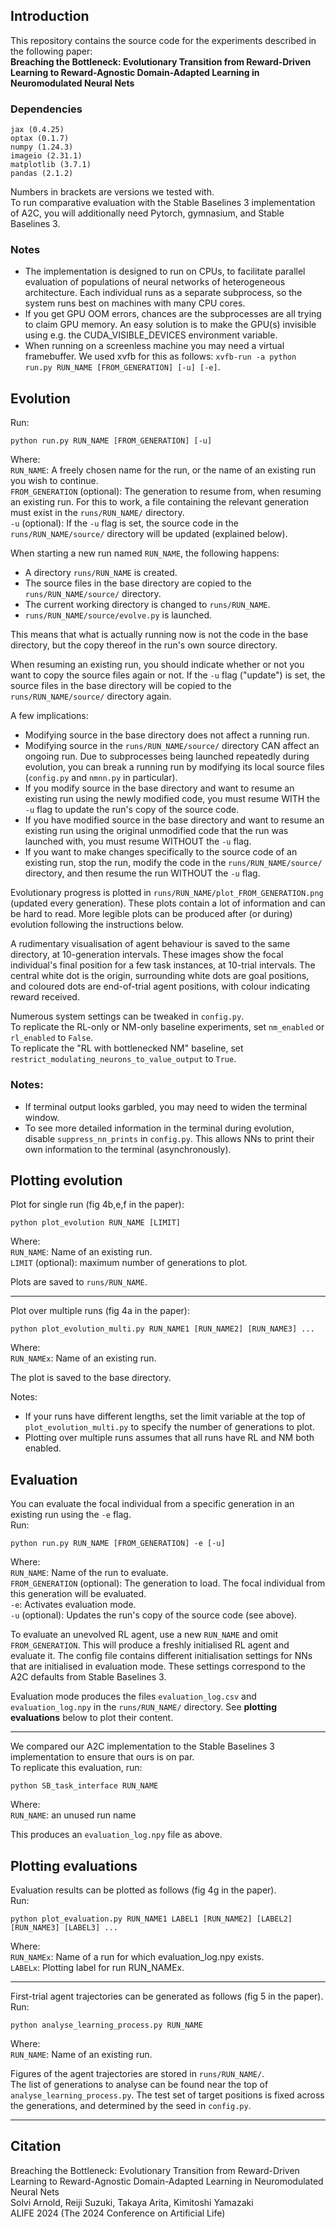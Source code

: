 
## Introduction

This repository contains the source code for the experiments described in the following paper:\
__Breaching the Bottleneck: Evolutionary Transition from Reward-Driven Learning to Reward-Agnostic Domain-Adapted Learning in Neuromodulated Neural Nets__

### Dependencies
```
jax (0.4.25)
optax (0.1.7)
numpy (1.24.3)
imageio (2.31.1)
matplotlib (3.7.1)
pandas (2.1.2)
```
Numbers in brackets are versions we tested with.\
To run comparative evaluation with the Stable Baselines 3 implementation of A2C, you will additionally need Pytorch, gymnasium, and Stable Baselines 3.

### Notes

- The implementation is designed to run on CPUs, to facilitate parallel evaluation of populations of neural networks of heterogeneous architecture. Each individual runs as a separate subprocess, so the system runs best on machines with many CPU cores.
- If you get GPU OOM errors, chances are the subprocesses are all trying to claim GPU memory. An easy solution is to make the GPU(s) invisible using e.g. the CUDA_VISIBLE_DEVICES environment variable.
- When running on a screenless machine you may need a virtual framebuffer. We used xvfb for this as follows: `xvfb-run -a python run.py RUN_NAME [FROM_GENERATION] [-u] [-e]`.

## Evolution

Run:
```
python run.py RUN_NAME [FROM_GENERATION] [-u]
```

Where:\
`RUN_NAME`: A freely chosen name for the run, or the name of an existing run you wish to continue.\
`FROM_GENERATION` (optional): The generation to resume from, when resuming an existing run. For this to work, a file containing the relevant generation must exist in the `runs/RUN_NAME/` directory.\
`-u` (optional): If the `-u` flag is set, the source code in the `runs/RUN_NAME/source/` directory will be updated (explained below).

When starting a new run named `RUN_NAME`, the following happens:
- A directory `runs/RUN_NAME` is created.
- The source files in the base directory are copied to the `runs/RUN_NAME/source/` directory.
- The current working directory is changed to `runs/RUN_NAME`.
- `runs/RUN_NAME/source/evolve.py` is launched.

This means that what is actually running now is not the code in the base directory, but the copy thereof in the run's own source directory.

When resuming an existing run, you should indicate whether or not you want to copy the source files again or not. If the `-u` flag ("update") is set, the source files in the base directory will be copied to the `runs/RUN_NAME/source/` directory again.

A few implications:
-   Modifying source in the base directory does not affect a running run.
-   Modifying source in the `runs/RUN_NAME/source/` directory CAN affect an ongoing run. Due to subprocesses being launched repeatedly during evolution, you can break a running run by modifying its local source files (`config.py` and `nmnn.py` in particular).
-   If you modify source in the base directory and want to resume an existing run using the newly modified code, you must resume WITH the `-u` flag to update the run's copy of the source code.
-   If you have modified source in the base directory and want to resume an existing run using the original unmodified code that the run was launched with, you must resume WITHOUT the `-u` flag.
-   If you want to make changes specifically to the source code of an existing run, stop the run, modify the code in the `runs/RUN_NAME/source/` directory, and then resume the run WITHOUT the `-u` flag.

Evolutionary progress is plotted in `runs/RUN_NAME/plot_FROM_GENERATION.png` (updated every generation).
These plots contain a lot of information and can be hard to read.
More legible plots can be produced after (or during) evolution following the instructions below.

A rudimentary visualisation of agent behaviour is saved to the same directory, at 10-generation intervals.
These images show the focal individual's final position for a few task instances, at 10-trial intervals.
The central white dot is the origin, surrounding white dots are goal positions, and coloured dots are end-of-trial agent positions, with colour indicating reward received.

Numerous system settings can be tweaked in `config.py`.\
To replicate the RL-only or NM-only baseline experiments, set `nm_enabled` or `rl_enabled` to `False`.\
To replicate the "RL with bottlenecked NM" baseline, set `restrict_modulating_neurons_to_value_output` to `True`.

### Notes:
- If terminal output looks garbled, you may need to widen the terminal window.
- To see more detailed information in the terminal during evolution, disable `suppress_nn_prints` in `config.py`. This allows NNs to print their own information to the terminal (asynchronously).

## Plotting evolution

Plot for single run (fig 4b,e,f in the paper):
```
python plot_evolution RUN_NAME [LIMIT]
```

Where:\
`RUN_NAME`: Name of an existing run.\
`LIMIT` (optional): maximum number of generations to plot.

Plots are saved to `runs/RUN_NAME`.

---
Plot over multiple runs (fig 4a in the paper):
```
python plot_evolution_multi.py RUN_NAME1 [RUN_NAME2] [RUN_NAME3] ...
```

Where:\
`RUN_NAMEx`: Name of an existing run.

The plot is saved to the base directory.

Notes:
- If your runs have different lengths, set the limit variable at the top of `plot_evolution_multi.py` to specify the number of generations to plot.
- Plotting over multiple runs assumes that all runs have RL and NM both enabled.

## Evaluation

You can evaluate the focal individual from a specific generation in an existing run using the `-e` flag.\
Run:
```
python run.py RUN_NAME [FROM_GENERATION] -e [-u]
```

Where:\
`RUN_NAME`: Name of the run to evaluate.\
`FROM_GENERATION` (optional): The generation to load. The focal individual from this generation will be evaluated.\
`-e`: Activates evaluation mode.\
`-u` (optional): Updates the run's copy of the source code (see above).

To evaluate an unevolved RL agent, use a new `RUN_NAME` and omit `FROM_GENERATION`. This will produce a freshly initialised RL agent and evaluate it. The config file contains different initialisation settings for NNs that are initialised in evaluation mode. These settings correspond to the A2C defaults from Stable Baselines 3.

Evaluation mode produces the files `evaluation_log.csv` and `evaluation_log.npy` in the `runs/RUN_NAME/` directory. See __plotting evaluations__ below to plot their content.

---
We compared our A2C implementation to the Stable Baselines 3 implementation to ensure that ours is on par.\
To replicate this evaluation, run:
```
python SB_task_interface RUN_NAME
```

Where:\
`RUN_NAME`: an unused run name

This produces an `evaluation_log.npy` file as above.

## Plotting evaluations
Evaluation results can be plotted as follows (fig 4g in the paper).\
Run:
```
python plot_evaluation.py RUN_NAME1 LABEL1 [RUN_NAME2] [LABEL2] [RUN_NAME3] [LABEL3] ...
```

Where:\
    `RUN_NAMEx`: Name of a run for which evaluation_log.npy exists.\
    `LABELx`: Plotting label for run RUN_NAMEx.

---
First-trial agent trajectories can be generated as follows (fig 5 in the paper).\
Run:
```
python analyse_learning_process.py RUN_NAME
```

Where:\
`RUN_NAME`: Name of an existing run.

Figures of the agent trajectories are stored in `runs/RUN_NAME/`.\
The list of generations to analyse can be found near the top of `analyse_learning_process.py`.
The test set of target positions is fixed across the generations, and determined by the seed in `config.py`.

---

## Citation
Breaching the Bottleneck: Evolutionary Transition from Reward-Driven Learning to Reward-Agnostic Domain-Adapted Learning in Neuromodulated Neural Nets\
Solvi Arnold, Reiji Suzuki, Takaya Arita, Kimitoshi Yamazaki\
ALIFE 2024 (The 2024 Conference on Artificial Life)

